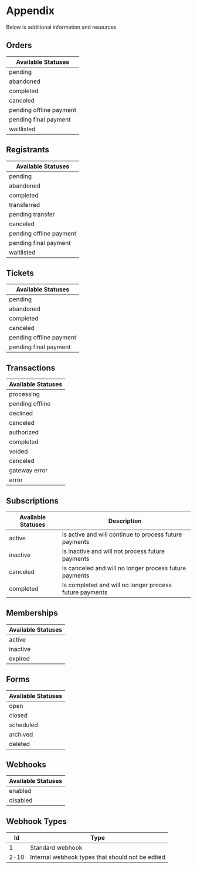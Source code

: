 # Appendix

Below is additional information and resources

## Orders

| Available Statuses
| -----------------------
| pending
| abandoned
| completed
| canceled
| pending offline payment
| pending final payment
| waitlisted

## Registrants

| Available Statuses
| -----------------------
| pending
| abandoned
| completed
| transferred
| pending transfer
| canceled
| pending offline payment
| pending final payment
| waitlisted

## Tickets

| Available Statuses
| -----------------------
| pending
| abandoned
| completed
| canceled
| pending offline payment
| pending final payment

## Transactions

| Available Statuses
| ------------------
| processing
| pending offline
| declined
| canceled
| authorized
| completed
| voided
| canceled
| gateway error
| error

## Subscriptions

Available Statuses | Description
------------------ | -------------------------------------------------------
active             | Is active and will continue to process future payments
inactive           | Is inactive and will not process future payments
canceled           | Is canceled and will no longer process future payments
completed          | Is completed and will no longer process future payments

## Memberships

| Available Statuses
| ------------------
| active
| inactive
| expired

## Forms

| Available Statuses
| ------------------
| open
| closed
| scheduled
| archived
| deleted

## Webhooks

| Available Statuses
| ------------------
| enabled
| disabled

## Webhook Types

Id   | Type
---- | ------------------------------------------------
1    | Standard webhook
2-10 | Internal webhook types that should not be edited
